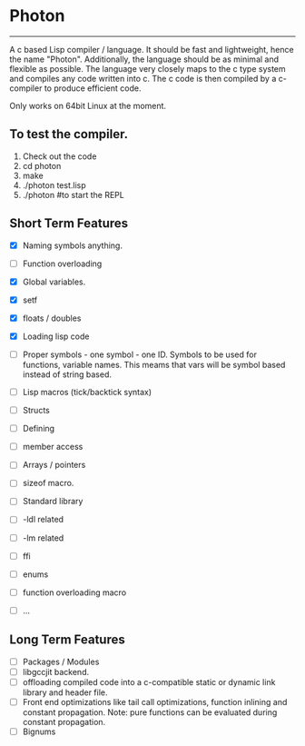# Photon
---------
A c based Lisp compiler / language. It should be fast and lightweight, hence the name "Photon". Additionally, the language should be as minimal and flexible as possible. The language very closely maps to the c type system and compiles any code written into c. The c code is then compiled by a c-compiler to produce efficient code.

Only works on 64bit Linux at the moment.

To test the compiler.
---------------------

1. Check out the code
2. cd photon
3. make
4. ./photon test.lisp
5. ./photon \#to start the REPL

Short Term Features
--------
* [x] Naming symbols anything.
* [ ] Function overloading
* [x] Global variables.
* [x] setf
* [x] floats / doubles
* [x] Loading lisp code
* [ ] Proper symbols -  one symbol - one ID. Symbols to be used for functions, variable names. This meams that vars will be symbol based instead of string based.
* [ ] Lisp macros (tick/backtick syntax)
* [ ] Structs
 * [ ] Defining
 * [ ] member access
* [ ] Arrays / pointers
* [ ] sizeof macro.
* [ ] Standard library
 * [ ] -ldl related
 * [ ] -lm related
* [ ] ffi
* [ ] enums
* [ ] function overloading macro
* [ ] ...


Long Term Features
---------
* [ ] Packages / Modules
* [ ] libgccjit backend.
* [ ] offloading compiled code into a c-compatible static or dynamic link library and header file.
* [ ] Front end optimizations like tail call optimizations, function inlining and constant propagation. Note: pure functions can be evaluated during constant propagation.
* [ ] Bignums
